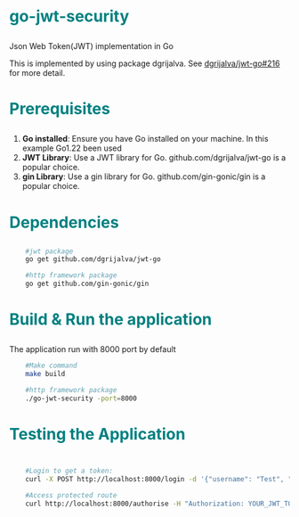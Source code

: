 # <p style="color:teal">go-jwt-security</p>
Json Web Token(JWT) implementation in Go

This is implemented by using package dgrijalva. See [dgrijalva/jwt-go#216](https://github.com/dgrijalva/jwt-go/issues/216)  for more detail.



# <p style="color:teal">Prerequisites</p>
1. **Go installed**: Ensure you have Go installed on your machine. In this example Go1.22 been used
2. **JWT Library**: Use a JWT library for Go. github.com/dgrijalva/jwt-go is a popular choice.
3. **gin Library**: Use a gin library for Go. github.com/gin-gonic/gin is a popular choice.

# <p style="color:teal">Dependencies</p>
```sh
    #jwt package
    go get github.com/dgrijalva/jwt-go

    #http framework package
    go get github.com/gin-gonic/gin
```


# <p style="color:teal">Build & Run the application</p>
The application run with 8000 port by default
```sh
    #Make command
    make build

    #http framework package
    ./go-jwt-security -port=8000
```


# <p style="color:teal">Testing the Application</p>
```sh

    #Login to get a token:
    curl -X POST http://localhost:8000/login -d '{"username": "Test", "password": "pass"}' -H "Content-Type: application/json"

    #Access protected route
    curl http://localhost:8000/authorise -H "Authorization: YOUR_JWT_TOKEN"



```